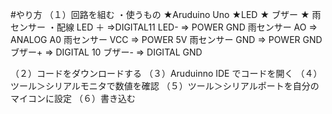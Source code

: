 #やり方
（１）回路を組む
・使うもの
★Aruduino Uno
★LED
★ ブザー
★ 雨センサー
・配線
LED ＋ =>DIGITAL11
LED- => POWER GND
雨センサー AO => ANALOG A0
雨センサー VCC => POWER 5V
雨センサー GND => POWER GND
ブザー+ => DIGITAL 10
ブザー- => DIGITAL GND

（２）コードをダウンロードする
（３）Aruduinno IDE でコードを開く
（４）ツール＞シリアルモニタで数値を確認
（５）ツール＞シリアルポートを自分のマイコンに設定
（６）書き込む
